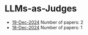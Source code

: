 # LLMs-as-Judges

- [19-Dec-2024](https://github.com/Deriq-Qian-Dong/arXivReporter/blob/main/LLMs-as-Judges/19-Dec-2024_papers.md) Number of papers: 2
- [18-Dec-2024](https://github.com/Deriq-Qian-Dong/arXivReporter/blob/main/LLMs-as-Judges/18-Dec-2024_papers.md) Number of papers: 1
